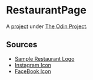 # RestaurantPage
A [project](https://www.theodinproject.com/lessons/node-path-javascript-restaurant-page) under [The Odin Project](https://www.theodinproject.com).

## Sources
- [Sample Restaurant Logo](https://stock.adobe.com/search?k=restaurant+logo)
- [Instagram Icon](https://www.flaticon.com/free-icons/instagram)
- [FaceBook Icon](https://www.flaticon.com/free-icons/facebook)